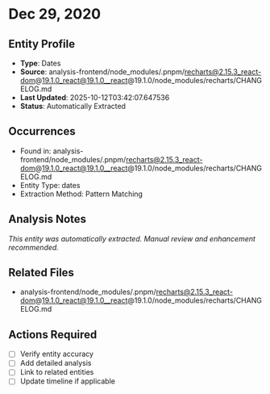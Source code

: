 # Dec 29, 2020

## Entity Profile
- **Type**: Dates
- **Source**: analysis-frontend/node_modules/.pnpm/recharts@2.15.3_react-dom@19.1.0_react@19.1.0__react@19.1.0/node_modules/recharts/CHANGELOG.md
- **Last Updated**: 2025-10-12T03:42:07.647536
- **Status**: Automatically Extracted

## Occurrences
- Found in: analysis-frontend/node_modules/.pnpm/recharts@2.15.3_react-dom@19.1.0_react@19.1.0__react@19.1.0/node_modules/recharts/CHANGELOG.md
- Entity Type: dates
- Extraction Method: Pattern Matching

## Analysis Notes
*This entity was automatically extracted. Manual review and enhancement recommended.*

## Related Files
- analysis-frontend/node_modules/.pnpm/recharts@2.15.3_react-dom@19.1.0_react@19.1.0__react@19.1.0/node_modules/recharts/CHANGELOG.md

## Actions Required
- [ ] Verify entity accuracy
- [ ] Add detailed analysis
- [ ] Link to related entities
- [ ] Update timeline if applicable
